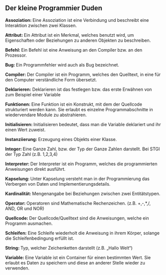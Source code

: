 ## Der kleine Programmier Duden

<strong>Assoziation: </strong>
Eine Assoziation ist eine Verbindung und beschreibt eine Interaktion zwischen zwei Klassen.<BR>

<strong>Attribut: </strong>
Ein Attribut ist ein Merkmal, welches benutzt wird, um Eigenschaften oder Beziehungen zu anderen Objekten zu beschreiben.<BR>

<strong>Befehl: </strong>
Ein Befehl ist eine Anweisung an den Compiler bzw. an den Prozessor.<BR>

<strong>Bug: </strong>
Ein Programmfehler wird auch als Bug bezeichnet. <BR>

<strong>Compiler: </strong>
Der Compiler ist ein Programm, welches den Quelltext, in eine für den Computer verständliche Form übersetzt.<BR>

<strong>Deklarieren:</strong> Deklarieren ist das festlegen bzw. das erste Erwähnen von zum Beispiel einer Variable <BR>

<strong>Funktionen: </strong>
Eine Funktion ist ein Konstrukt, mit dem der Quellcode strukturiert werden kann. Sie erlaubt es einzelne Programmabschnitte
in wiedervendare Module zu abstrahieren.<BR>

<strong>Initialisieren: </strong>
Initialisieren bedeutet, dass man die Variable deklariert und ihr einen Wert zuweist.<BR>

<strong>Instanziierung: </strong>
Erzeugung eines Objekts einer Klasse.<BR>

<strong>Integer: </strong>
Eine Ganze Zahl, bzw. der Typ der Ganze Zahlen darstellt. Bei STGI der Typ Zahl (z.B. 1,2,3,4)<BR>

<strong>Interpreter: </strong>
Der Interpreter ist ein Programm, welches die programmierten Anweisungen direkt ausführt.<BR>

<strong>Kapselung: </strong>
Unter Kapselung versteht man in der Programmierung das Verbergen von Daten und Implementierungsdetails.<BR>

<strong>Kardinalität: </strong>
Mengenangabe bei Beziehungen zwischen zwei Entitätstypen.<BR>

<strong>Operator: </strong>
Operatoren sind Mathematische Rechenzeichen. (z.B. +,-,*,/, AND, OR und NOR)<BR>

<strong>Quellcode: </strong>
Der Quellcode/Quelltext sind die Anweisungen, welche ein Programm ausmachen.<BR>

<strong>Schleifen:</strong> 
Eine Schleife wiederholt die Anweisung in ihrem Körper, solange die Schleifenbedingung erfüllt ist.<BR>

<strong>String: </strong>
Typ, welcher Zeichenketten darstellt (z.B. „Hallo Welt“)<BR>

<strong>Variable: </strong>
Eine Variable ist ein Container für einen bestimmten Wert. Sie erlaubt es Daten zu speichern und diese an anderer Stelle wieder zu verwenden. <BR>






